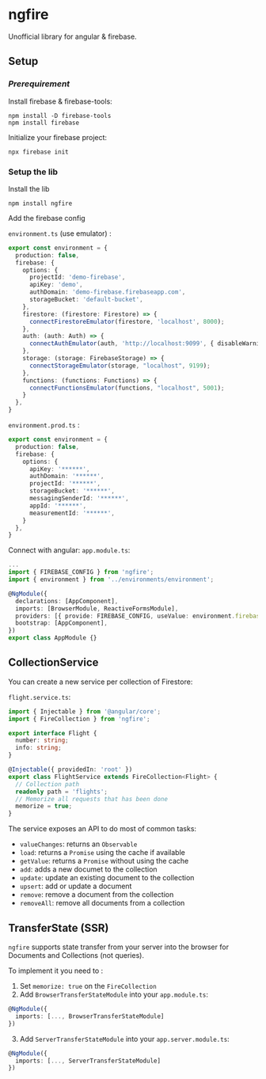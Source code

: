 # ngfire
Unofficial library for angular & firebase.

## Setup

### _Prerequirement_
Install firebase & firebase-tools: 
```
npm install -D firebase-tools
npm install firebase
```

Initialize your firebase project: 
```
npx firebase init
```

### Setup the lib
Install the lib
```
npm install ngfire
```

Add the firebase config

`environment.ts` (use emulator) : 
```typescript
export const environment = {
  production: false,
  firebase: {
    options: {
      projectId: 'demo-firebase',
      apiKey: 'demo',
      authDomain: 'demo-firebase.firebaseapp.com',
      storageBucket: 'default-bucket',
    },
    firestore: (firestore: Firestore) => {
      connectFirestoreEmulator(firestore, 'localhost', 8000);
    },
    auth: (auth: Auth) => {
      connectAuthEmulator(auth, 'http://localhost:9099', { disableWarnings: true });
    },
    storage: (storage: FirebaseStorage) => {
      connectStorageEmulator(storage, "localhost", 9199);
    },
    functions: (functions: Functions) => {
      connectFunctionsEmulator(functions, "localhost", 5001);
    }
  },
}
```

`environment.prod.ts` : 
```typescript
export const environment = {
  production: false,
  firebase: {
    options: {
      apiKey: '******',
      authDomain: '******',
      projectId: '******',
      storageBucket: '******',
      messagingSenderId: '******',
      appId: '******',
      measurementId: '******',
    }
  },
}
```

Connect with angular: 
`app.module.ts`:
```typescript
...
import { FIREBASE_CONFIG } from 'ngfire';
import { environment } from '../environments/environment';

@NgModule({
  declarations: [AppComponent],
  imports: [BrowserModule, ReactiveFormsModule],
  providers: [{ provide: FIREBASE_CONFIG, useValue: environment.firebase }],
  bootstrap: [AppComponent],
})
export class AppModule {}
```

## CollectionService
You can create a new service per collection of Firestore:

`flight.service.ts`: 
```typescript
import { Injectable } from '@angular/core';
import { FireCollection } from 'ngfire';

export interface Flight {
  number: string;
  info: string;
}

@Injectable({ providedIn: 'root' })
export class FlightService extends FireCollection<Flight> {
  // Collection path
  readonly path = 'flights';
  // Memorize all requests that has been done
  memorize = true;
}
```

The service exposes an API to do most of common tasks: 
- `valueChanges`: returns an `Observable`
- `load`: returns a `Promise` using the cache if available
- `getValue`: returns a `Promise` without using the cache
- `add`: adds a new documet to the collection
- `update`: update an existing document to the collection
- `upsert`: add or update a document
- `remove`: remove a document from the collection
- `removeAll`: remove all documents from a collection


## TransferState (SSR)
`ngfire` supports state transfer from your server into the browser for Documents and Collections (not queries).

To implement it you need to :
1. Set `memorize: true` on the `FireCollection`
2. Add `BrowserTransferStateModule` into your `app.module.ts`:
```typescript
@NgModule({
  imports: [..., BrowserTransferStateModule]
})
```
3. Add `ServerTransferStateModule` into your `app.server.module.ts`:
```typescript
@NgModule({
  imports: [..., ServerTransferStateModule]
})
```